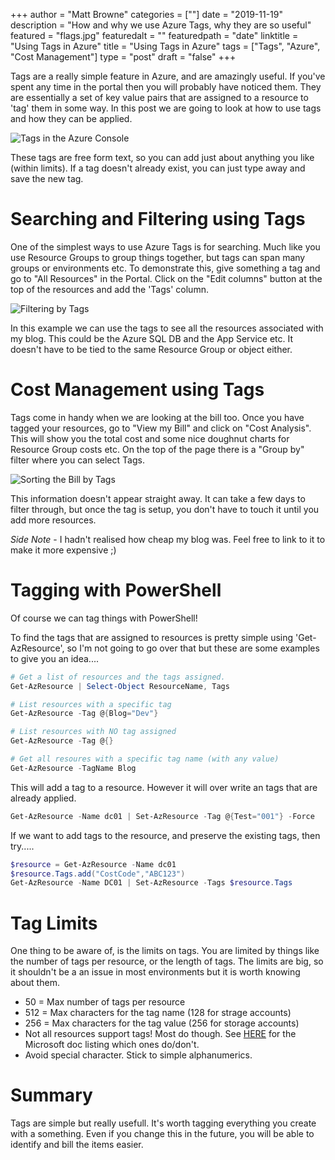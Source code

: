 +++
author = "Matt Browne"
categories = [""]
date = "2019-11-19"
description = "How and why we use Azure Tags, why they are so useful"
featured = "flags.jpg"
featuredalt = ""
featuredpath = "date"
linktitle = "Using Tags in Azure"
title = "Using Tags in Azure"
tags = ["Tags", "Azure", "Cost Management"]
type = "post"
draft = "false"
+++


Tags are a really simple feature in Azure, and are amazingly useful. If you've spent any time in the portal then you will probably have noticed them.  They are essentially a set of key value pairs that are assigned to a resource to 'tag' them in some way.  In this post we are going to look at how to use tags and how they can be applied.

![Tags in the Azure Console](/img/2019/11/Tags01.jpg "What tags look like in the console")

These tags are free form text, so you can add just about anything you like (within limits). If a tag doesn't already exist, you can just type away and save the new tag.

# Searching and Filtering using Tags

One of the simplest ways to use Azure Tags is for searching. Much like you use Resource Groups to group things together, but tags can span many groups or environments etc.  To demonstrate this, give something a tag and go to "All Resources" in the Portal.  Click on the "Edit columns" button at the top of the resources and add the 'Tags' column.  

![Filtering by Tags](/img/2019/11/Tags02.jpg "We can filter All Resources using Tags")

In this example we can use the tags to see all the resources associated with my blog.  This could be the Azure SQL DB and the App Service etc.  It doesn't have to be tied to the same Resource Group or object either.

# Cost Management using Tags

Tags come in handy when we are looking at the bill too.  Once you have tagged your resources, go to "View my Bill" and click on "Cost Analysis".  This will show you the total cost and some nice doughnut charts for Resource Group costs etc.  On the top of the page there is a "Group by" filter where you can select Tags.

![Sorting the Bill by Tags](/img/2019/11/Tags03.jpg "We can filter the bill using Tags too!")

This information doesn't appear straight away.  It can take a few days to filter through, but once the tag is setup, you don't have to touch it until you add more resources.

*Side Note* - I hadn't realised how cheap my blog was.  Feel free to link to it to make it more expensive ;)

# Tagging with PowerShell

Of course we can tag things with PowerShell!

To find the tags that are assigned to resources is pretty simple using 'Get-AzResource', so I'm not going to go over that but these are some examples to give you an idea....

```PowerShell
# Get a list of resources and the tags assigned.
Get-AzResource | Select-Object ResourceName, Tags

# List resources with a specific tag
Get-AzResource -Tag @{Blog="Dev"}

# List resources with NO tag assigned
Get-AzResource -Tag @{}

# Get all resoures with a specific tag name (with any value)
Get-AzResource -TagName Blog
```

This will add a tag to a resource.  However it will over write an tags that are already applied.
```PowerShell
Get-AzResource -Name dc01 | Set-AzResource -Tag @{Test="001"} -Force
```

If we want to add tags to the resource, and preserve the existing tags, then try.....
```Powershell
$resource = Get-AzResource -Name dc01
$resource.Tags.add("CostCode","ABC123") 
Get-AzResource -Name DC01 | Set-AzResource -Tags $resource.Tags  
```

# Tag Limits

One thing to be aware of, is the limits on tags.  You are limited by things like the number of tags per resource, or the length of tags.  The limits are big, so it shouldn't be a an issue in most environments but it is worth knowing about them.

- 50 = Max number of tags per resource
- 512 = Max characters for the tag name (128 for strage accounts)
- 256 = Max characters for the tag value (256 for storage accounts)
- Not all resources support tags!  Most do though.  See [HERE](https://docs.microsoft.com/en-us/azure/azure-resource-manager/tag-support) for the Microsoft doc listing which ones do/don't.
- Avoid special character.  Stick to simple alphanumerics.

# Summary
Tags are simple but really usefull.  It's worth tagging everything you create with a something.  Even if you change this in the future, you will be able to identify and bill the items easier.

